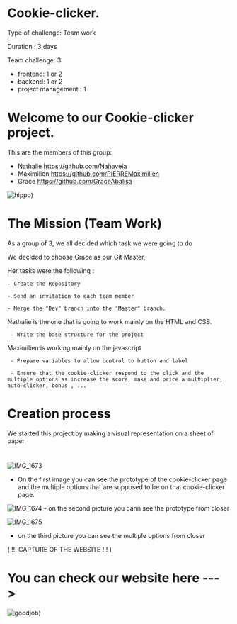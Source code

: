 # Cookie-clicker.


Type of challenge: Team work

Duration : 3 days

Team challenge: 3
   - frontend: 1 or 2
   - backend: 1 or 2
   - project management : 1

# Welcome to our Cookie-clicker project.

This are the members of this group:

- Nathalie https://github.com/Nahavela
- Maximilien https://github.com/PIERREMaximilien
- Grace https://github.com/GraceAbalisa

![hippo](https://media.giphy.com/media/slhPb2RuWap7q/giphy.gif))


# The  Mission (Team Work)

As a group of 3, we all decided which task we were going to do

We decided to choose Grace as our Git Master,

Her tasks were the following  :

    - Create the Repository
    
    - Send an invitation to each team member
    
    - Merge the "Dev" branch into the "Master" branch.
    
Nathalie is the one that is going to work mainly on the HTML and CSS.

     - Write the base structure for the project
     
Maximilien is working mainly on the javascript

     - Prepare variables to allow control to button and label
     
     - Ensure that the cookie-clicker respond to the click and the multiple options as increase the score, make and price a multiplier, auto-clicker, bonus , ...
     
   # Creation process
   
   We started this project by making a visual representation on a sheet of paper 
   
   #
![IMG_1673](https://user-images.githubusercontent.com/66485031/87525181-6f660e80-c689-11ea-83b2-62e9f8d7b69a.jpg)

   - On the first image you can see the prototype of the cookie-clicker page and the multiple options that are supposed to be on that cookie-clicker page.
    
   ![IMG_1674](https://user-images.githubusercontent.com/66485031/87525319-9f151680-c689-11ea-925c-709bc4418bfe.jpg)
    - on the second picture you cann see the prototype from closer
    
![IMG_1675](https://user-images.githubusercontent.com/66485031/87525324-a1777080-c689-11ea-9fe5-58b9f27f9d53.jpg) 

   - on the third picture you can see the multiple options from closer

   
     
( !!! CAPTURE OF THE WEBSITE !!! ) 

# You can check our website here --->


![goodjob](https://media.giphy.com/media/l0MYw3oeYCUJhj5FC/giphy.gif))
